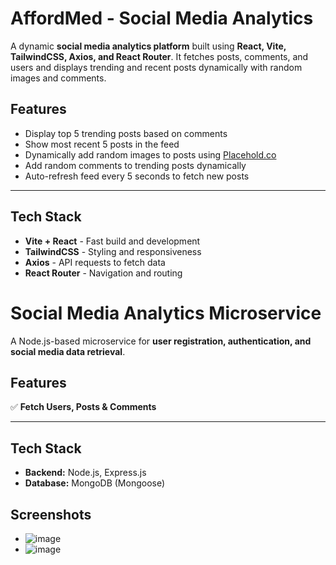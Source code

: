 # AffordMed - Social Media Analytics

A dynamic **social media analytics platform** built using **React, Vite, TailwindCSS, Axios, and React Router**. It fetches posts, comments, and users and displays trending and recent posts dynamically with random images and comments.


## Features

- Display top 5 trending posts based on comments  
- Show most recent 5 posts in the feed  
- Dynamically add random images to posts using [Placehold.co](https://placehold.co/)  
- Add random comments to trending posts dynamically  
- Auto-refresh feed every 5 seconds to fetch new posts  

---

## Tech Stack

- **Vite + React** - Fast build and development
- **TailwindCSS** - Styling and responsiveness
- **Axios** - API requests to fetch data
- **React Router** - Navigation and routing

# Social Media Analytics Microservice

A Node.js-based microservice for **user registration, authentication, and social media data retrieval**.


## Features
✅ **Fetch Users, Posts & Comments**  

---

## Tech Stack
- **Backend:** Node.js, Express.js  
- **Database:** MongoDB (Mongoose)

## Screenshots
- ![image](https://github.com/user-attachments/assets/281b0c69-057a-4b45-9bd0-9c8ed3ae4ae2)
- ![image](https://github.com/user-attachments/assets/b583307d-deda-49b7-89fb-3966eb7fbf92)


